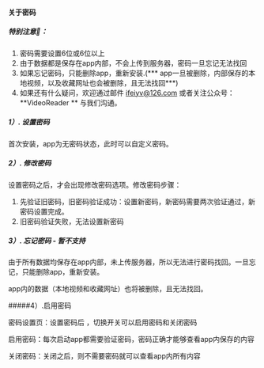 #### 关于密码

##### **特别注意📢：**

1. 密码需要设置6位或6位以上
2. 由于数据都是保存在app内部，不会上传到服务器，密码一旦忘记无法找回
3. 如果忘记密码，只能删除app，重新安装.(*** app一旦被删除，内部保存的本地视频，以及收藏网址也会被删除，且无法找回***)
4. 如果还有什么疑问，欢迎通过邮件 [ifeiyv@126.com](mailto:ifeiyv@126.com)  或者关注公众号：**VideoReader ** 与我们沟通。



##### 1）. 设置密码

首次安装，app为无密码状态，此时可以自定义密码。

##### 2）. 修改密码

设置密码之后，才会出现修改密码选项。修改密码步骤：

1. 先验证旧密码，旧密码验证成功：设置新密码，新密码需要两次验证通过，新密码设置完成。
2. 旧密码验证失败，无法设置新密码

##### 3）. 忘记密码 - 暂不支持

由于所有数据均保存在app内部，未上传服务器，所以无法进行密码找回。一旦忘记，只能删除app，重新安装。

app内的数据（本地视频和收藏网址）也将被删除，且无法找回。

#####4）.启用密码

密码设置页：设置密码后 ，切换开关可以启用密码和关闭密码

启用密码：每次启动app都需要验证密码，密码正确才能够查看app内保存的内容

关闭密码：关闭之后，则不需要密码就可以查看app内所有内容
